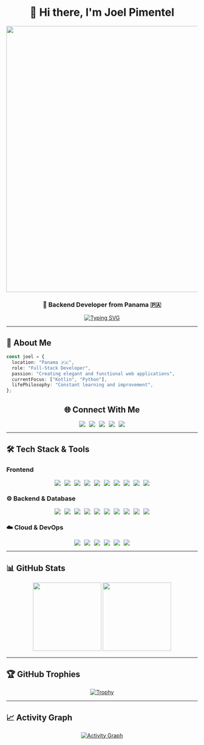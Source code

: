 <div align="center">
  
# 👋 Hi there, I'm Joel Pimentel

<img width="700px" src="gojo-gif-3.gif"/>

</div>

<div align="center">
  
### 🚀 Backend Developer from Panama 🇵🇦

[![Typing SVG](https://readme-typing-svg.herokuapp.com?font=Fira+Code&pause=1000&color=6366F1&center=true&vCenter=true&width=435&lines=Full-Stack+Web+Developer;Always+Learning+New+Technologies;Building+Amazing+Web+Apps)](https://git.io/typing-svg)

</div>

---

## 🎯 About Me

```typescript
const joel = {
  location: "Panama 🇵🇦",
  role: "Full-Stack Developer",
  passion: "Creating elegant and functional web applications",
  currentFocus: ["Kotlin", "Python"],
  lifePhilosophy: "Constant learning and improvement",
};
```

<div align="center">

## 🌐 Connect With Me

<div style="display: flex; justify-content: center; flex-wrap: wrap; gap: 10px;">

  <a href="https://github.com/Joelp03">
    <img src="https://img.shields.io/badge/GitHub-181717?style=for-the-badge&logo=github&logoColor=white"/>
  </a>
  <a href="https://www.linkedin.com/in/joel-pimentel-b0a933201/">
    <img src="https://img.shields.io/badge/LinkedIn-0A66C2?style=for-the-badge&logo=linkedin&logoColor=white"/>
  </a>
  <a href="https://twitter.com/Joelp031">
    <img src="https://img.shields.io/badge/Twitter-1DA1F2?style=for-the-badge&logo=twitter&logoColor=white"/>
  </a>
  <a href="https://joeldev.vercel.app/">
    <img src="https://img.shields.io/badge/Portfolio-FF5722?style=for-the-badge&logo=icloud&logoColor=white"/>
  </a>
  <img src="https://img.shields.io/github/followers/Joelp03?logo=github&style=for-the-badge&color=6366f1&labelColor=1c1917"/>
  
</div>
</div>

</div>

---

<div display="flex">

## 🛠️ Tech Stack & Tools

### Frontend

<div style="display: flex; flex-wrap: wrap; justify-content: center; gap: 10px;">
  <!-- Frontend -->
  <img src="https://img.shields.io/badge/JavaScript-F7DF1E?style=for-the-badge&logo=javascript&logoColor=black"/>
  <img src="https://img.shields.io/badge/TypeScript-3178C6?style=for-the-badge&logo=typescript&logoColor=white"/>
  <img src="https://img.shields.io/badge/React-61DAFB?style=for-the-badge&logo=react&logoColor=black"/>
  <img src="https://img.shields.io/badge/Redux-764ABC?style=for-the-badge&logo=redux&logoColor=white"/>
  <img src="https://img.shields.io/badge/HTML5-E34F26?style=for-the-badge&logo=html5&logoColor=white"/>
  <img src="https://img.shields.io/badge/CSS3-1572B6?style=for-the-badge&logo=css3&logoColor=white"/>
  <img src="https://img.shields.io/badge/Sass-CC6699?style=for-the-badge&logo=sass&logoColor=white"/>
  <img src="https://img.shields.io/badge/Tailwind_CSS-38B2AC?style=for-the-badge&logo=tailwind-css&logoColor=white"/>
  <img src="https://img.shields.io/badge/Bootstrap-7952B3?style=for-the-badge&logo=bootstrap&logoColor=white"/>
  <img src="https://img.shields.io/badge/Material--UI-007FFF?style=for-the-badge&logo=mui&logoColor=white"/>
</div>

### ⚙️ Backend & Database

<div style="display: flex; flex-wrap: wrap; justify-content: center; gap: 10px;">
  <!-- Backend -->
  <img src="https://img.shields.io/badge/Node.js-339933?style=for-the-badge&logo=nodedotjs&logoColor=white"/>
  <img src="https://img.shields.io/badge/NestJS-E0234E?style=for-the-badge&logo=nestjs&logoColor=white"/>
  <img src="https://img.shields.io/badge/Python-3776AB?style=for-the-badge&logo=python&logoColor=white"/>
  <img src="https://img.shields.io/badge/Kotlin-0095D5?style=for-the-badge&logo=kotlin&logoColor=white"/>
  <img src="https://img.shields.io/badge/Spring_Boot-6DB33F?style=for-the-badge&logo=spring-boot&logoColor=white"/>
  <img src="https://img.shields.io/badge/GraphQL-E10098?style=for-the-badge&logo=graphql&logoColor=white"/>
  <!-- Database -->
  <img src="https://img.shields.io/badge/MongoDB-47A248?style=for-the-badge&logo=mongodb&logoColor=white"/>
 <!-- Tools -->
  <img src="https://img.shields.io/badge/Git-F05032?style=for-the-badge&logo=git&logoColor=white"/>
  <img src="https://img.shields.io/badge/GitHub-181717?style=for-the-badge&logo=github&logoColor=white"/>
  <img src="https://img.shields.io/badge/Postman-FF6C37?style=for-the-badge&logo=postman&logoColor=white"/>
</div>

### ☁️ Cloud & DevOps

<div style="display: flex; flex-wrap: wrap; justify-content: center; gap: 10px;">
  <img src="https://img.shields.io/badge/AWS-232F3E?style=for-the-badge&logo=amazon-aws&logoColor=white"/>
  <img src="https://img.shields.io/badge/Vercel-000000?style=for-the-badge&logo=vercel&logoColor=white"/>
  <img src="https://img.shields.io/badge/Netlify-00C7B7?style=for-the-badge&logo=netlify&logoColor=white"/>
  <img src="https://img.shields.io/badge/Heroku-430098?style=for-the-badge&logo=heroku&logoColor=white"/>
  <img src="https://img.shields.io/badge/Docker-2496ED?style=for-the-badge&logo=docker&logoColor=white"/>
  <img src="https://img.shields.io/badge/GitHub%20Actions-2088FF?style=for-the-badge&logo=github-actions&logoColor=white"/>
</div>

---

## 📊 GitHub Stats

<div align="center">

<img height="180em" src="https://github-readme-stats.vercel.app/api?username=Joelp03&show_icons=true&theme=tokyonight&include_all_commits=true&count_private=true"/>
<img height="180em" src="https://github-readme-stats.vercel.app/api/top-langs/?username=Joelp03&layout=compact&langs_count=7&theme=tokyonight"/>

</div>

---

## 🏆 GitHub Trophies

<div align="center">

[![Trophy](https://github-profile-trophy.vercel.app/?username=Joelp03&theme=tokyonight&no-frame=false&no-bg=false&margin-w=4)](https://github.com/ryo-ma/github-profile-trophy)

</div>

---

## 📈 Activity Graph

<div align="center">

[![Activity Graph](https://github-readme-activity-graph.vercel.app/graph?username=Joelp03&bg_color=1a1b27&color=70a5fd&line=70a5fd&point=ffffff&area=true&hide_border=true)](https://github.com/ashutosh00710/github-readme-activity-graph)

</div>
